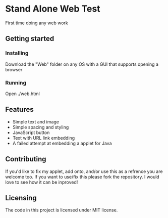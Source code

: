 # Stand Alone Web Test
First time doing any web work

## Getting started
### Installing
Download the "Web" folder on any OS with a GUI that supports opening a browser

### Running
Open ./web.html

## Features
* Simple text and image
* Simple spacing and styling
* JavaScript button
* Text with URL link embedding
* A failed attempt at embedding a applet for Java

## Contributing
If you'd like to fix my applet, add onto, and/or use this as a refrence you are welcome too. If you want to use/fix this please fork the repository. I would love to see how it can be inproved!

## Licensing
The code in this project is licensed under MIT license.
